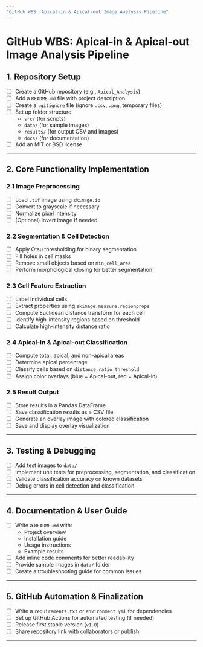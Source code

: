 ```yaml
---
"GitHub WBS: Apical-in & Apical-out Image Analysis Pipeline"
---
```


# **GitHub WBS: Apical-in & Apical-out Image Analysis Pipeline**
## **1. Repository Setup**
- [ ] Create a GitHub repository (e.g., `Apical_Analysis`)
- [ ] Add a `README.md` file with project description
- [ ] Create a `.gitignore` file (ignore `.csv`, `.png`, temporary files)
- [ ] Set up folder structure:
  - `src/` (for scripts)
  - `data/` (for sample images)
  - `results/` (for output CSV and images)
  - `docs/` (for documentation)
- [ ] Add an MIT or BSD license
---

## **2. Core Functionality Implementation**
### **2.1 Image Preprocessing**
- [ ] Load `.tif` image using `skimage.io`
- [ ] Convert to grayscale if necessary
- [ ] Normalize pixel intensity
- [ ] (Optional) Invert image if needed

### **2.2 Segmentation & Cell Detection**
- [ ] Apply Otsu thresholding for binary segmentation
- [ ] Fill holes in cell masks
- [ ] Remove small objects based on `min_cell_area`
- [ ] Perform morphological closing for better segmentation

### **2.3 Cell Feature Extraction**
- [ ] Label individual cells
- [ ] Extract properties using `skimage.measure.regionprops`
- [ ] Compute Euclidean distance transform for each cell
- [ ] Identify high-intensity regions based on threshold
- [ ] Calculate high-intensity distance ratio

### **2.4 Apical-in & Apical-out Classification**
- [ ] Compute total, apical, and non-apical areas
- [ ] Determine apical percentage
- [ ] Classify cells based on `distance_ratio_threshold`
- [ ] Assign color overlays (blue = Apical-out, red = Apical-in)

### **2.5 Result Output**
- [ ] Store results in a Pandas DataFrame
- [ ] Save classification results as a CSV file
- [ ] Generate an overlay image with colored classification
- [ ] Save and display overlay visualization
---

## **3. Testing & Debugging**
- [ ] Add test images to `data/`
- [ ] Implement unit tests for preprocessing, segmentation, and classification
- [ ] Validate classification accuracy on known datasets
- [ ] Debug errors in cell detection and classification
---

## **4. Documentation & User Guide**
- [ ] Write a `README.md` with:
  - Project overview
  - Installation guide
  - Usage instructions
  - Example results
- [ ] Add inline code comments for better readability
- [ ] Provide sample images in `data/` folder
- [ ] Create a troubleshooting guide for common issues
---

## **5. GitHub Automation & Finalization**
- [ ] Write a `requirements.txt` or `environment.yml` for dependencies
- [ ] Set up GitHub Actions for automated testing (if needed)
- [ ] Release first stable version (`v1.0`)
- [ ] Share repository link with collaborators or publish
---

